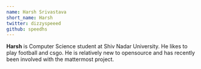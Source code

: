 ```yaml
---
name: Harsh Srivastava
short_name: Harsh
twitter: dizzyspeeed
github: speedhs
---
```


**Harsh** is Computer Science student at Shiv Nadar University. He likes to play football and csgo. He is relatively new to opensource and has recently been involved with the mattermost project.
